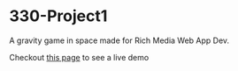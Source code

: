 # 330-Project1
A gravity game in space made for Rich Media Web App Dev.

Checkout [this page](http://htmlpreview.github.io/?https://github.com/fad4470/330-Project1/blob/master/index.html) to see a live demo
